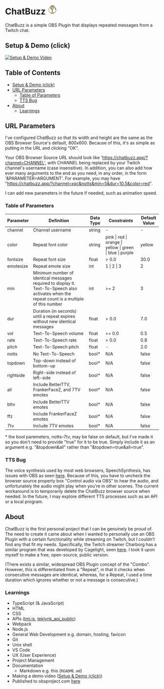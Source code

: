 # ChatBuzz ![](./assets/favicon/favicon-32x32.png)
ChatBuzz is a simple OBS Plugin that displays repeated messages from a Twitch chat.

## Setup & Demo (click)
[![Setup & Demo Video](https://img.youtube.com/vi/H00uMktz4qo/0.jpg)](https://youtu.be/H00uMktz4qo "ChatBuzz Setup & Demo")

## Table of Contents
* [Setup & Demo (click)](#setup--demo-click)
* [URL Parameters](#url-parameters)
  * [Table of Parameters](#table-of-parameters)
  * [TTS Bug](#tts-bug)
* [About](#about)
  * [Learnings](#learnings)

## URL Parameters
I've configured ChatBuzz so that its width and height are the same as the OBS Browser Source's default, 800x600. Because of this, it's as simple as putting in the URL and clicking "OK".

Your OBS Browser Source URL should look like 'https://chatbuzz.app/?channel=CHANNEL', with CHANNEL being replaced by your Twitch channel's username (case insensitive). In addition, you can also add how ever many arguments to the end as you need, in any order, in the form '&PARAMETER=ARGUMENT'. For example, you may have "https://chatbuzz.app/?channel=xqc&notts&min=5&dur=10.5&color=red".

I can add new parameters in the future if needed, such as animation speed.

### Table of Parameters
| Parameter | Definition                                                                                                                                    | Data Type | Constraints                                                | Default Value |
|-----------|-----------------------------------------------------------------------------------------------------------------------------------------------|-----------|------------------------------------------------------------|---------------|
| channel   | Channel username                                                                                                                              | string    | -                                                          | -             |
| color     | Repeat font color                                                                                                                             | string    | pink \| red \| orange \| yellow \| green \| blue \| purple | yellow        |
| fontsize  | Repeat font size                                                                                                                              | float     | > 0.0                                                      | 30.0          |
| emotesize | Repeat emote size                                                                                                                             | int       | 1 \| 2 \| 3                                                | 2             |
| min       | Minimum number of identical messages required to display it. Text-To-Speech also activates when the repeat count is a multiple of this number | int       | >= 2                                                       | 3             |
| dur       | Duration (in seconds) until a repeat expires without new identical messages                                                                   | float     | > 0.0                                                      | 7.0           |
| vol       | Text-To-Speech volume                                                                                                                         | float     | >= 0.0                                                     | 0.5           |
| rate      | Text-To-Speech rate                                                                                                                           | float     | > 0.0                                                      | 0.8           |
| pitch     | Text-To-Speech pitch                                                                                                                          | float     | -                                                          | 2.0           |
| notts     | No Text-To-Speech                                                                                                                             | bool*     | N/A                                                        | false         |
| topdown   | Top-down instead of bottom-up                                                                                                                 | bool*     | N/A                                                        | false         |
| rightside | Right-side instead of left-side                                                                                                               | bool*     | N/A                                                        | false         |
| all       | Include BetterTTV, FrankerFaceZ, and 7TV emotes                                                                                               | bool*     | N/A                                                        | false         |
| bttv      | Include BetterTTV emotes                                                                                                                      | bool*     | N/A                                                        | false         |
| ffz       | Include FrankerFaceZ emotes                                                                                                                   | bool*     | N/A                                                        | false         |
| 7tv       | Include 7TV emotes                                                                                                                            | bool*     | N/A                                                        | false         |

\* the bool paremeters, notts–7tv, may be false on default, but I've made it so you don't need to provide "true" for it to be true. Simply include it as an argument e.g. "&topdown&all" rather than "&topdown=true&all=true".

### TTS Bug
The voice synthesis used by most web browsers, SpeechSynthesis, has issues with OBS as seen [here](https://github.com/obsproject/obs-browser/issues/404). Because of this, you have to uncheck the browser source property box "Control audio via OBS" to hear the audio, and unfortunately the audio might play when you're in other scenes. The current workaround is to temporarily delete the ChatBuzz browser source when needed. In the future, I may explore different TTS processes such as an API or a local program.

## About
ChatBuzz is the first personal project that I can be genuinely be proud of. The need to create it came about when I wanted to personally use an OBS Plugin with a certain functionality while streaming on Twitch, but I couldn't find any that fit my needs. Specifically, the Twitch streamer Charborg has a similar program that was developed by Cagelight, seen [here](https://www.youtube.com/watch?v=pFehqYehbUA). I took it upon myself to make a free, open-source, public version.

(There exists a similar, widespread OBS Plugin concept of the "Combo". However, this is differentiated from a "Repeat", in that it checks when consecutive messages are identical, whereas, for a Repeat, I used a time duration which ignores whether or not a message is consecutive.)

### Learnings
- TypeScript (& JavaScript)
- HTML
- CSS
- APIs ([tmi.js](https://github.com/tmijs/tmi.js), [teklynk_api_public](https://github.com/teklynk/twitch_api_public))
- Webpack
- Node.js
- General Web Development e.g. domain, hosting, favicon
- Git
- Unix shell
- VS Code
- UX (User Experience)
- Project Management
- Documentation
  - Markdown e.g. this (`README.md`)
- Making a demo video ([Setup & Demo (click)](#setup--demo-click))
- Published to obsproject.com [here](https://obsproject.com/forum/resources/chatbuzz.1757/)
